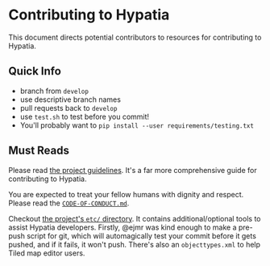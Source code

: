 # Contributing to Hypatia

This document directs potential contributors to resources for contributing to Hypatia.

## Quick Info

  * branch from `develop`
  * use descriptive branch names
  * pull requests back to `develop`
  * use `test.sh` to test before you commit!
  * You'll probably want to `pip install --user requirements/testing.txt`

## Must Reads

Please read [the project guidelines](https://github.com/lillian-lemmer/hypatia/wiki/Project-Guidelines). It's a far more comprehensive guide for contributing to Hypatia.

You are expected to treat your fellow humans with dignity and respect. Please read the [`CODE-OF-CONDUCT.md`](CODE-OF-CONDUCT.md).

Checkout [the project's `etc/` directory](etc/). It contains additional/optional tools to assist Hypatia developers. Firstly, @ejmr was kind enough to make a pre-push script for git, which will automagically test your commit before it gets pushed, and if it fails, it won't push. There's also an `objecttypes.xml` to help Tiled map editor users.
